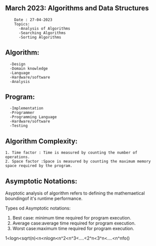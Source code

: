 
March 2023: Algorithms and Data Structures
------------------------------------------

        Date : 27-04-2023
        Topics:
          -Analysis of Algorithms
          -Searching Algorithms
          -Sorting Algorithms
	
Algorithm:
-----------

      -Design
      -Domain knowledge
      -Language
      -Hardware/software
      -Analysis
	
Program:
--------
      -Implementation
      -Programmer
      -Programming Language
      -Hardware/software
      -Testing
	
Algorithm Complexity:
-----------------------

    1. Time factor : Time is measured by counting the number of operations.
    2. Space factor :Space is measured by counting the maximum memory space required by the program.

Asymptotic Notations:
----------------------

  Asyptotic analysis of algorithm refers to defining the mathemaetical boundingof it's runtime performance.

Types od Asymptotic notations:
  
  1. Best case: minimum time required for program execution.
  2. Average case:average time required for program execution.
  3. Worst case:maximum time required for program execution.


1<logn<sqrt(n)<n<nlogn<n^2<n^3<....<2^n<3^n<....<n^nfo()
